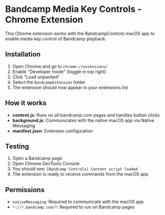 # Bandcamp Media Key Controls - Chrome Extension

This Chrome extension works with the BandcampControls macOS app to enable media key control of Bandcamp playback.

## Installation

1. Open Chrome and go to `chrome://extensions/`
2. Enable "Developer mode" (toggle in top right)
3. Click "Load unpacked"
4. Select the `BandcampExtension` folder
5. The extension should now appear in your extensions list

## How it works

- **content.js**: Runs on all bandcamp.com pages and handles button clicks
- **background.js**: Communicates with the native macOS app via Native Messaging
- **manifest.json**: Extension configuration

## Testing

1. Open a Bandcamp page
2. Open Chrome DevTools Console
3. You should see: `[Bandcamp Controls] Content script loaded`
4. The extension is ready to receive commands from the macOS app

## Permissions

- `nativeMessaging`: Required to communicate with the macOS app
- `*://*.bandcamp.com/*`: Required to run on Bandcamp pages
